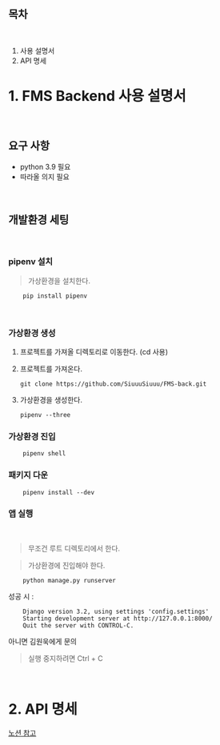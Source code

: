 ## 목차

<br>

1. 사용 설명서
2. API 명세

# 1. FMS Backend 사용 설명서

<br>

## 요구 사항

-   python 3.9 필요
-   따라올 의지 필요

<br>

## 개발환경 세팅

<br>

### pipenv 설치

> 가상환경을 설치한다.

        pip install pipenv

<br>

### 가상환경 생성

1.  프로젝트를 가져올 디렉토리로 이동한다. (cd 사용)
2.  프로젝트를 가져온다.

        git clone https://github.com/SiuuuSiuuu/FMS-back.git

3.  가상환경을 생성한다.

        pipenv --three

### 가상환경 진입

        pipenv shell

### 패키지 다운

        pipenv install --dev

### 앱 실행

<br>

> 무조건 루트 디렉토리에서 한다.

> 가상환경에 진입해야 한다.

        python manage.py runserver

성공 시 :

        Django version 3.2, using settings 'config.settings'
        Starting development server at http://127.0.0.1:8000/
        Quit the server with CONTROL-C.

아니면 김원욱에게 문의

> 실행 중지하려면 Ctrl + C

<br>

# 2. API 명세

[노션 참고](https://one-only.notion.site/FMS-Backend-1633781051cf40a4ae0e51d7234f9a40)